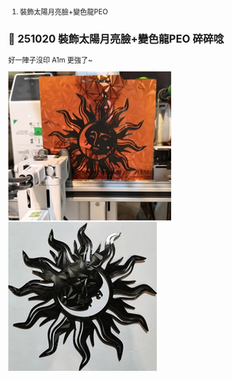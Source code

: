 1. 裝飾太陽月亮臉+變色龍PEO

## 🎡 251020 裝飾太陽月亮臉+變色龍PEO 碎碎唸
好一陣子沒印 A1m 更強了~

![SunMoonFace](./img/2025/251020-SunMoonFace-300.jpg)
![SunMoonFace-2](./img/2025/251020-SunMoonFace-2-300.jpg)

